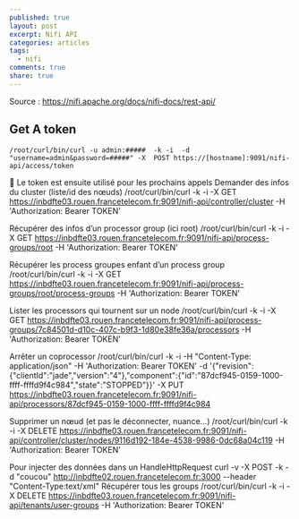 ```yaml
---
published: true
layout: post
excerpt: Nifi API
categories: articles
tags:
  - nifi
comments: true
share: true
---
```

Source : https://nifi.apache.org/docs/nifi-docs/rest-api/ 

## Get A token 

```shell
/root/curl/bin/curl -u admin:#####  -k -i  -d "username=admin&password=#####" -X  POST https://[hostname]:9091/nifi-api/access/token 
```

	Le token est ensuite utilisé pour les prochains appels 
Demander des infos du cluster (liste/id des nœuds) 
/root/curl/bin/curl -k -i -X GET https://inbdfte03.rouen.francetelecom.fr:9091/nifi-api/controller/cluster -H 'Authorization: Bearer TOKEN'

Récupérer des infos d’un  processor group (ici root)
/root/curl/bin/curl -k -i -X GET https://inbdfte03.rouen.francetelecom.fr:9091/nifi-api/process-groups/root  -H 'Authorization: Bearer TOKEN'

Récupérer les process groupes enfant d’un process group 
/root/curl/bin/curl -k -i -X GET https://inbdfte03.rouen.francetelecom.fr:9091/nifi-api/process-groups/root/process-groups -H 'Authorization: Bearer TOKEN'

Lister les processors qui tournent sur un node
/root/curl/bin/curl -k -i -X GET https://inbdfte03.rouen.francetelecom.fr:9091/nifi-api/process-groups/7c84501d-d10c-407c-b9f3-1d80e38fe36a/processors -H 'Authorization: Bearer TOKEN'

Arrêter un coprocessor 
/root/curl/bin/curl -k -i -H "Content-Type: application/json" -H 'Authorization: Bearer TOKEN'  -d '{"revision":{"clientId":"jade","version":"4"},"component":{"id":"87dcf945-0159-1000-ffff-ffffd9f4c984","state":"STOPPED"}}' -X PUT https://inbdfte03.rouen.francetelecom.fr:9091/nifi-api/processors/87dcf945-0159-1000-ffff-ffffd9f4c984

Supprimer un  nœud (et pas le déconnecter, nuance…)
/root/curl/bin/curl -k -i -X DELETE https://inbdfte03.rouen.francetelecom.fr:9091/nifi-api/controller/cluster/nodes/9116d192-184e-4538-9986-0dc68a04c119 -H 'Authorization: Bearer TOKEN'

Pour injecter des données dans un HandleHttpRequest
curl -v -X POST -k -d "coucou" http://inbdfte02.rouen.francetelecom.fr:3000  --header "Content-Type:text/xml"
Récupérer tous les groups
/root/curl/bin/curl -k -i -X DELETE https://inbdfte03.rouen.francetelecom.fr:9091/nifi-api/tenants/user-groups -H 'Authorization: Bearer TOKEN'
